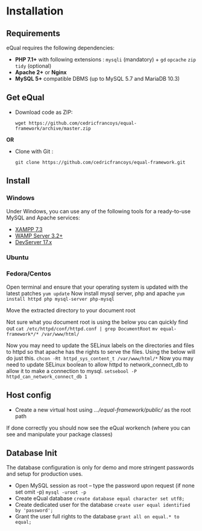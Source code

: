 # Installation



## Requirements

eQual requires the following dependencies:

- **PHP 7.1+** with following extensions : `mysqli` (mandatory) + `gd` `opcache` `zip` `tidy` (optional)
- **Apache 2+** or **Nginx**
- **MySQL 5+** compatible DBMS (up to MySQL 5.7 and MariaDB 10.3)





## Get eQual

- Download code as ZIP: 

  `wget https://github.com/cedricfrancoys/equal-framework/archive/master.zip`

**OR**

- Clone with Git :

  `git clone https://github.com/cedricfrancoys/equal-framework.git`
  
  



## Install 

### Windows

Under Windows, you can use any of the following tools for a ready-to-use MySQL and Apache services:

* [XAMPP 7.3](https://www.apachefriends.org/download.html)
* [WAMP Server 3.2+](https://www.wampserver.com/en/) 
* [DevServer 17.x](https://www.easyphp.org/easyphp-devserver.php)



### Ubuntu

### Fedora/Centos 

Open terminal and ensure that your operating system is updated with the latest patches
	`yum update`
Now install mysql server, php and apache
	`yum install httpd php mysql-server php-mysql`


Move the extracted directory to your document root

Not sure what you document root is using the below you can quickly find out
	`cat /etc/httpd/conf/httpd.conf | grep DocumentRoot`
	`mv equal-framework*/* /var/www/html/`

Now you may need to update the SELinux labels on the directories and files to httpd so that apache has the rights to serve the files. Using the below will do just this.
	`chcon -Rt httpd_sys_content_t /var/www/html/*`
Now you may need to update SELinux boolean to allow httpd to network_connect_db to allow it to make a connection to mysql.
	`setsebool -P httpd_can_network_connect_db 1`


## Host config


- Create a new virtual host using *.../equal-framework/public/* as the root path

If done correctly you should now see the eQual workench (where you can see and manipulate your package classes)



## Database Init

The database configuration is only for demo and more stringent passwords and setup for production uses.

* Open MySQL session as root – type the password upon request (if none set omit -p)
  	`mysql -uroot -p`
* Create eQual database
  	`create database equal character set utf8;`
* Create dedicated user for the database
  	`create user equal identified by 'password';`
* Grant the user full rights to the database
  	`grant all on equal.* to equal;`
  	
  	